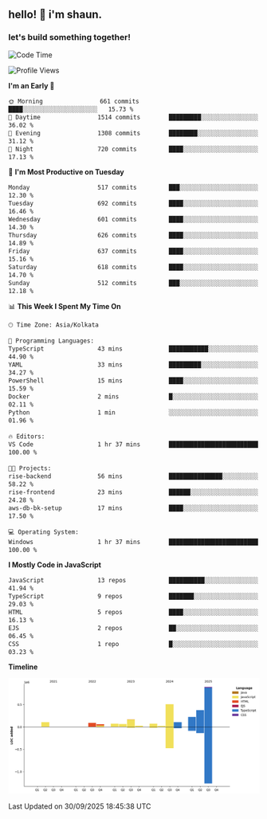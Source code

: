 ## hello! 👋 i'm shaun. 
### let's build something together!
<!--START_SECTION:waka-->
![Code Time](http://img.shields.io/badge/Code%20Time-437%20hrs%2046%20mins-blue)

![Profile Views](http://img.shields.io/badge/Profile%20Views-0-blue)

**I'm an Early 🐤** 

```text
🌞 Morning                661 commits         ████░░░░░░░░░░░░░░░░░░░░░   15.73 % 
🌆 Daytime                1514 commits        █████████░░░░░░░░░░░░░░░░   36.02 % 
🌃 Evening                1308 commits        ████████░░░░░░░░░░░░░░░░░   31.12 % 
🌙 Night                  720 commits         ████░░░░░░░░░░░░░░░░░░░░░   17.13 % 
```
📅 **I'm Most Productive on Tuesday** 

```text
Monday                   517 commits         ███░░░░░░░░░░░░░░░░░░░░░░   12.30 % 
Tuesday                  692 commits         ████░░░░░░░░░░░░░░░░░░░░░   16.46 % 
Wednesday                601 commits         ████░░░░░░░░░░░░░░░░░░░░░   14.30 % 
Thursday                 626 commits         ████░░░░░░░░░░░░░░░░░░░░░   14.89 % 
Friday                   637 commits         ████░░░░░░░░░░░░░░░░░░░░░   15.16 % 
Saturday                 618 commits         ████░░░░░░░░░░░░░░░░░░░░░   14.70 % 
Sunday                   512 commits         ███░░░░░░░░░░░░░░░░░░░░░░   12.18 % 
```


📊 **This Week I Spent My Time On** 

```text
🕑︎ Time Zone: Asia/Kolkata

💬 Programming Languages: 
TypeScript               43 mins             ███████████░░░░░░░░░░░░░░   44.90 % 
YAML                     33 mins             █████████░░░░░░░░░░░░░░░░   34.27 % 
PowerShell               15 mins             ████░░░░░░░░░░░░░░░░░░░░░   15.59 % 
Docker                   2 mins              █░░░░░░░░░░░░░░░░░░░░░░░░   02.11 % 
Python                   1 min               ░░░░░░░░░░░░░░░░░░░░░░░░░   01.96 % 

🔥 Editors: 
VS Code                  1 hr 37 mins        █████████████████████████   100.00 % 

🐱‍💻 Projects: 
rise-backend             56 mins             ███████████████░░░░░░░░░░   58.22 % 
rise-frontend            23 mins             ██████░░░░░░░░░░░░░░░░░░░   24.28 % 
aws-db-bk-setup          17 mins             ████░░░░░░░░░░░░░░░░░░░░░   17.50 % 

💻 Operating System: 
Windows                  1 hr 37 mins        █████████████████████████   100.00 % 
```

**I Mostly Code in JavaScript** 

```text
JavaScript               13 repos            ██████████░░░░░░░░░░░░░░░   41.94 % 
TypeScript               9 repos             ███████░░░░░░░░░░░░░░░░░░   29.03 % 
HTML                     5 repos             ████░░░░░░░░░░░░░░░░░░░░░   16.13 % 
EJS                      2 repos             ██░░░░░░░░░░░░░░░░░░░░░░░   06.45 % 
CSS                      1 repo              █░░░░░░░░░░░░░░░░░░░░░░░░   03.23 % 
```



**Timeline**

![Lines of Code chart](https://raw.githubusercontent.com/ShaunDaniel/ShaunDaniel/main/assets/bar_graph.png)


 Last Updated on 30/09/2025 18:45:38 UTC
<!--END_SECTION:waka-->

